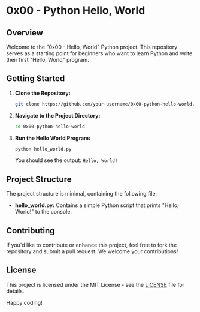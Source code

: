 # 0x00 - Python Hello, World

## Overview

Welcome to the "0x00 - Hello, World" Python project. This repository serves as a starting point for beginners who want to learn Python and write their first "Hello, World" program.

## Getting Started

1. **Clone the Repository:**
    ```bash
    git clone https://github.com/your-username/0x00-python-hello-world.git
    ```

2. **Navigate to the Project Directory:**
    ```bash
    cd 0x00-python-hello-world
    ```

3. **Run the Hello World Program:**
    ```bash
    python hello_world.py
    ```

    You should see the output: `Hello, World!`

## Project Structure

The project structure is minimal, containing the following file:

- **hello_world.py:** Contains a simple Python script that prints "Hello, World!" to the console.

## Contributing

If you'd like to contribute or enhance this project, feel free to fork the repository and submit a pull request. We welcome your contributions!

## License

This project is licensed under the MIT License - see the [LICENSE](LICENSE) file for details.

Happy coding!
